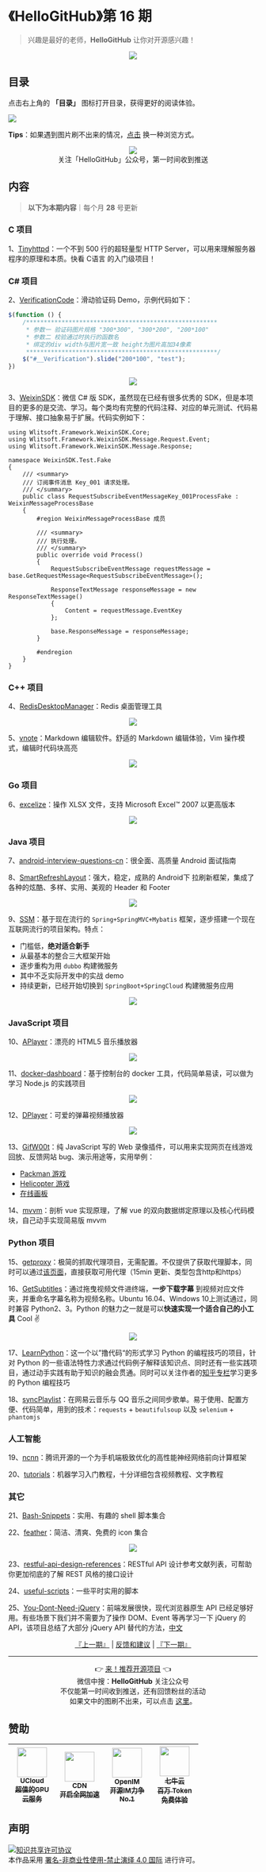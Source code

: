 # 《HelloGitHub》第 16 期
> 兴趣是最好的老师，**HelloGitHub** 让你对开源感兴趣！
<p align="center">
    <img src='https://raw.githubusercontent.com/521xueweihan/img_logo/master/logo/cover.jpg' style="max-width:100%;"></img>
</p>

## 目录

点击右上角的 **「目录」** 图标打开目录，获得更好的阅读体验。

![](https://raw.githubusercontent.com/521xueweihan/img_logo/master/logo/catalog.png)

**Tips**：如果遇到图片刷不出来的情况，[点击](https://hellogithub.com/periodical/volume/16) 换一种浏览方式。

<p align="center">
  <img src="https://raw.githubusercontent.com/521xueweihan/img_logo/master/logo/weixin.png" style="max-width:30%;"></img><br>
关注「HelloGitHub」公众号，第一时间收到推送
</p>

## 内容
> **以下为本期内容**｜每个月 **28** 号更新

### C 项目
1、[Tinyhttpd](https://hellogithub.com/periodical/statistics/click?target=https://github.com/EZLippi/Tinyhttpd)：一个不到 500 行的超轻量型 HTTP Server，可以用来理解服务器程序的原理和本质。快看 C语言 的入门级项目！


### C# 项目
2、[VerificationCode](https://hellogithub.com/periodical/statistics/click?target=https://github.com/eatage/VerificationCode)：滑动验证码 Demo，示例代码如下：
```javascript
$(function () {
	/******************************************************
	 * 参数一 验证码图片规格 "300*300", "300*200", "200*100"
	 * 参数二 校验通过时执行的函数名
	 * 绑定的div width与图片宽一致 height为图片高加34像素
	 ******************************************************/
	$("#__Verification").slide("200*100", "test");
})
```


<p align="center"><img src='https://raw.githubusercontent.com/521xueweihan/img/master/hellogithub/16/82648844.gif' style="max-width:80%; max-height=80%;"></img></p>

3、[WeixinSDK](https://hellogithub.com/periodical/statistics/click?target=https://github.com/Wlitsoft/WeixinSDK)：微信 C# 版 SDK，虽然现在已经有很多优秀的 SDK，但是本项目的更多的是交流、学习。每个类均有完整的代码注释、对应的单元测试、代码易于理解、接口抽象易于扩展。代码实例如下：

```
using Wlitsoft.Framework.WeixinSDK.Core;
using Wlitsoft.Framework.WeixinSDK.Message.Request.Event;
using Wlitsoft.Framework.WeixinSDK.Message.Response;

namespace WeixinSDK.Test.Fake
{
    /// <summary>
    /// 订阅事件消息 Key_001 请求处理。
    /// </summary>
    public class RequestSubscribeEventMessageKey_001ProcessFake : WeixinMessageProcessBase
    {
        #region WeixinMessageProcessBase 成员

        /// <summary>
        /// 执行处理。
        /// </summary>
        public override void Process()
        {
            RequestSubscribeEventMessage requestMessage = base.GetRequestMessage<RequestSubscribeEventMessage>();

            ResponseTextMessage responseMessage = new ResponseTextMessage()
            {
                Content = requestMessage.EventKey
            };

            base.ResponseMessage = responseMessage;
        }

        #endregion
    }
}
```


### C++ 项目
4、[RedisDesktopManager](https://hellogithub.com/periodical/statistics/click?target=https://github.com/redis/RedisDesktopManager)：Redis 桌面管理工具


<p align="center"><img src='https://raw.githubusercontent.com/521xueweihan/img/master/hellogithub/16/11892946.png' style="max-width:80%; max-height=80%;"></img></p>

5、[vnote](https://hellogithub.com/periodical/statistics/click?target=https://github.com/vnotex/vnote)：Markdown 编辑软件。舒适的 Markdown 编辑体验，Vim 操作模式，编辑时代码块高亮


<p align="center"><img src='https://raw.githubusercontent.com/521xueweihan/img/master/hellogithub/16/70038437.png' style="max-width:80%; max-height=80%;"></img></p>

### Go 项目
6、[excelize](https://hellogithub.com/periodical/statistics/click?target=https://github.com/qax-os/excelize)：操作 XLSX 文件，支持 Microsoft Excel™ 2007 以更高版本


<p align="center"><img src='https://raw.githubusercontent.com/521xueweihan/img/master/hellogithub/16/66841911.png' style="max-width:80%; max-height=80%;"></img></p>

### Java 项目
7、[android-interview-questions-cn](https://hellogithub.com/periodical/statistics/click?target=https://github.com/stormzhang/android-interview-questions-cn)：很全面、高质量 Android 面试指南


8、[SmartRefreshLayout](https://hellogithub.com/periodical/statistics/click?target=https://github.com/scwang90/SmartRefreshLayout)：强大，稳定，成熟的 Android下 拉刷新框架，集成了各种的炫酷、多样、实用、美观的 Header 和 Footer


<p align="center"><img src='https://raw.githubusercontent.com/521xueweihan/img/master/hellogithub/16/93152223.gif' style="max-width:80%; max-height=80%;"></img></p>

9、[SSM](https://hellogithub.com/periodical/statistics/click?target=https://github.com/crossoverJie/SSM)：基于现在流行的 `Spring+SpringMVC+Mybatis` 框架，逐步搭建一个现在互联网流行的项目架构。特点：
- 门槛低，**绝对适合新手**
- 从最基本的整合三大框架开始
- 逐步重构为用 `dubbo` 构建微服务
- 其中不乏实际开发中的实战 demo
- 持续更新，已经开始切换到 `SpringBoot+SpringCloud` 构建微服务应用


<p align="center"><img src='https://raw.githubusercontent.com/521xueweihan/img/master/hellogithub/16/61623700.jpeg' style="max-width:80%; max-height=80%;"></img></p>

### JavaScript 项目
10、[APlayer](https://hellogithub.com/periodical/statistics/click?target=https://github.com/DIYgod/APlayer)：漂亮的 HTML5 音乐播放器


<p align="center"><img src='https://raw.githubusercontent.com/521xueweihan/img/master/hellogithub/16/46175125.png' style="max-width:80%; max-height=80%;"></img></p>

11、[docker-dashboard](https://hellogithub.com/periodical/statistics/click?target=https://github.com/pipiliang/docker-dashboard)：基于控制台的 docker 工具，代码简单易读，可以做为学习 Node.js 的实践项目


<p align="center"><img src='https://raw.githubusercontent.com/521xueweihan/img/master/hellogithub/16/89692211.png' style="max-width:80%; max-height=80%;"></img></p>

12、[DPlayer](https://hellogithub.com/periodical/statistics/click?target=https://github.com/DIYgod/DPlayer)：可爱的弹幕视频播放器


<p align="center"><img src='https://raw.githubusercontent.com/521xueweihan/img/master/hellogithub/16/57974334.jpeg' style="max-width:80%; max-height=80%;"></img></p>

13、[GifW00t](https://hellogithub.com/periodical/statistics/click?target=https://github.com/yaronn/GifW00t)：纯 JavaScript 写的 Web 录像插件，可以用来实现网页在线游戏回放、反馈网站 bug、演示用途等，实用举例：
- [Packman 游戏](http://s3-us-west-2.amazonaws.com/anigif100/pacman/index.html)
- [Helicopter 游戏](http://s3-us-west-2.amazonaws.com/anigif100/examples/helicopter/index.html)
- [在线画板](http://s3-us-west-2.amazonaws.com/anigif100/examples/paint/paint.html)


14、[mvvm](https://hellogithub.com/periodical/statistics/click?target=https://github.com/DMQ/mvvm)：剖析 vue 实现原理，了解 vue 的双向数据绑定原理以及核心代码模块，自己动手实现简易版 mvvm


### Python 项目
15、[getproxy](https://hellogithub.com/periodical/statistics/click?target=https://github.com/fate0/getproxy)：极简的抓取代理项目，无需配置。不仅提供了获取代理脚本，同时可以通过[该页面](https://github.com/fate0/proxylist/blob/master/proxy.list)，直接获取可用代理（15min 更新、类型包含http和https）


16、[GetSubtitles](https://hellogithub.com/periodical/statistics/click?target=https://github.com/gyh1621/GetSubtitles)：通过拖曳视频文件进终端，**一步下载字幕** 到视频对应文件夹，并重命名字幕名称为视频名称。Ubuntu 16.04、Windows 10上测试通过，同时兼容 Python2、3。Python 的魅力之一就是可以**快速实现一个适合自己的小工具** Cool ✌️


<p align="center"><img src='https://raw.githubusercontent.com/521xueweihan/img/master/hellogithub/16/82707583.gif' style="max-width:80%; max-height=80%;"></img></p>

17、[LearnPython](https://hellogithub.com/periodical/statistics/click?target=https://github.com/xianhu/LearnPython)：这一个以”撸代码“的形式学习 Python 的编程技巧的项目，针对 Python 的一些语法特性力求通过代码例子解释该知识点、同时还有一些实践项目，通过动手实践有助于知识的融会贯通。同时可以关注作者的[知乎专栏](https://zhuanlan.zhihu.com/pythoner)学习更多的 Python 编程技巧


18、[syncPlaylist](https://hellogithub.com/periodical/statistics/click?target=https://github.com/Denon/syncPlaylist)：在网易云音乐与 QQ 音乐之间同步歌单。易于使用、配置方便、代码简单，用到的技术：`requests` + `beautifulsoup` 以及 `selenium` + `phantomjs`


### 人工智能
19、[ncnn](https://hellogithub.com/periodical/statistics/click?target=https://github.com/Tencent/ncnn)：腾讯开源的一个为手机端极致优化的高性能神经网络前向计算框架


20、[tutorials](https://hellogithub.com/periodical/statistics/click?target=https://github.com/MorvanZhou/tutorials)：机器学习入门教程，十分详细包含视频教程、文字教程


### 其它
21、[Bash-Snippets](https://hellogithub.com/periodical/statistics/click?target=https://github.com/alexanderepstein/Bash-Snippets)：实用、有趣的 shell 脚本集合


22、[feather](https://hellogithub.com/periodical/statistics/click?target=https://github.com/feathericons/feather)：简洁、清爽、免费的 icon 集合


<p align="center"><img src='https://raw.githubusercontent.com/521xueweihan/img/master/hellogithub/16/20270252.png' style="max-width:80%; max-height=80%;"></img></p>

23、[restful-api-design-references](https://hellogithub.com/periodical/statistics/click?target=https://github.com/aisuhua/restful-api-design-references)：RESTful API 设计参考文献列表，可帮助你更加彻底的了解 REST 风格的接口设计


24、[useful-scripts](https://hellogithub.com/periodical/statistics/click?target=https://github.com/oldratlee/useful-scripts)：一些平时实用的脚本


25、[You-Dont-Need-jQuery](https://hellogithub.com/periodical/statistics/click?target=https://github.com/camsong/You-Dont-Need-jQuery)：前端发展很快，现代浏览器原生 API 已经足够好用。有些场景下我们并不需要为了操作 DOM、Event 等再学习一下 jQuery 的 API，该项目总结了大部分 jQuery API 替代的方法，[中文](https://github.com/oneuijs/You-Dont-Need-jQuery/blob/master/README.zh-CN.md)




<p align="center">
    <a href="https://github.com/521xueweihan/HelloGitHub/blob/master/content/HelloGitHub15.md">『上一期』</a> | <a href='https://github.com/521xueweihan/HelloGitHub/issues/899'>反馈和建议</a> | <a href="https://github.com/521xueweihan/HelloGitHub/blob/master/content/HelloGitHub17.md">『下一期』</a>
</p>

---
<p align="center">
    👉 <a href='https://hellogithub.com/periodical'>来！推荐开源项目</a> 👈<br>
    微信中搜：<strong>HelloGitHub</strong> 关注公众号<br>
    不仅能第一时间收到推送，还有回馈粉丝的活动<br>
    如果文中的图刷不出来，可以点击 <a href='https://hellogithub.com/periodical/volume/16'>这里</a>。
</p>

## 赞助


<table>
  <thead>
    <tr>
      <th align="center" style="width: 80px;">
        <a href="https://www.compshare.cn/?utm_term=logo&utm_campaign=hellogithub&utm_source=otherdsp&utm_medium=display&ytag=logo_hellogithub_otherdsp_display">          <img src="https://raw.githubusercontent.com/521xueweihan/img_logo/master/logo/ucloud.png" width="60px"><br>
          <sub>UCloud</sub><br>
          <sub>超值的GPU云服务</sub>
        </a>
      </th>
      <th align="center" style="width: 80px;">
        <a href="https://www.upyun.com/?from=hellogithub">
          <img src="https://raw.githubusercontent.com/521xueweihan/img_logo/master/logo/upyun.png" width="60px"><br>
          <sub>CDN</sub><br>
          <sub>开启全网加速</sub>
        </a>
      </th>
      <th align="center" style="width: 80px;">
        <a href="https://github.com/OpenIMSDK/Open-IM-Server">
          <img src="https://raw.githubusercontent.com/521xueweihan/img_logo/master/logo/im.png" width="60px"><br>
          <sub>OpenIM</sub><br>
          <sub>开源IM力争No.1</sub>
        </a>
      </th>
      <th align="center" style="width: 80px;">
        <a href="https://www.qiniu.com/products/ai-token-api?utm_source=hello">
          <img src="https://raw.githubusercontent.com/521xueweihan/img_logo/master/logo/qiniu.jpg" width="60px"><br>
          <sub>七牛云</sub><br>
          <sub>百万 Token 免费体验</sub>
        </a>
      </th>
    </tr>
  </thead>
</table>


## 声明
<a rel="license" href="https://creativecommons.org/licenses/by-nc-nd/4.0/deed.zh"><img alt="知识共享许可协议" style="border-width: 0" src="https://licensebuttons.net/l/by-nc-nd/4.0/88x31.png"></a><br>本作品采用 <a rel="license" href="https://creativecommons.org/licenses/by-nc-nd/4.0/deed.zh">署名-非商业性使用-禁止演绎 4.0 国际</a> 进行许可。

